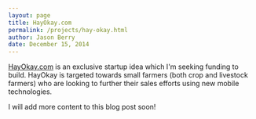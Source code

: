 ```yaml
---
layout: page
title: HayOkay.com
permalink: /projects/hay-okay.html
author: Jason Berry
date: December 15, 2014
---
```


[HayOkay.com](http://www.hayokay.com) is an exclusive startup idea which I'm seeking funding to build. HayOkay is targeted towards small farmers (both crop and livestock farmers) who are looking to further their sales efforts using new mobile technologies.

I will add more content to this blog post soon!